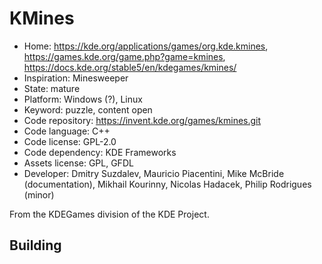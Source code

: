 # KMines

- Home: https://kde.org/applications/games/org.kde.kmines, https://games.kde.org/game.php?game=kmines, https://docs.kde.org/stable5/en/kdegames/kmines/
- Inspiration: Minesweeper
- State: mature
- Platform: Windows (?), Linux
- Keyword: puzzle, content open
- Code repository: https://invent.kde.org/games/kmines.git
- Code language: C++
- Code license: GPL-2.0
- Code dependency: KDE Frameworks
- Assets license: GPL, GFDL
- Developer: Dmitry Suzdalev, Mauricio Piacentini, Mike McBride (documentation), Mikhail Kourinny, Nicolas Hadacek, Philip Rodrigues (minor)

From the KDEGames division of the KDE Project.

## Building
